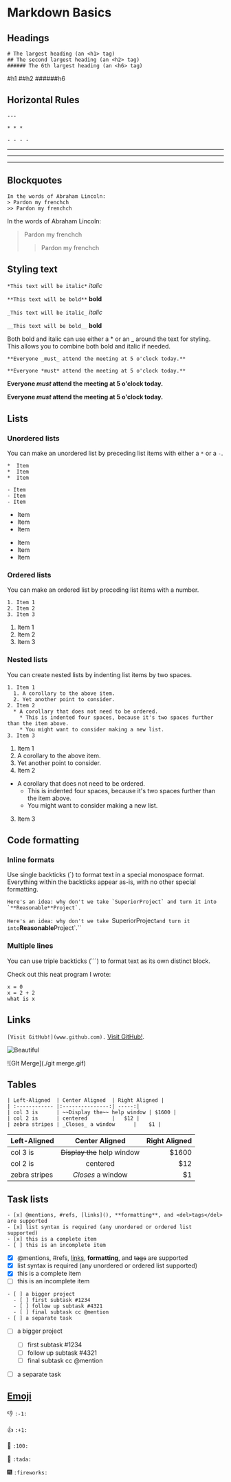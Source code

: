 # Markdown Basics

## Headings
```
# The largest heading (an <h1> tag)
## The second largest heading (an <h2> tag)
###### The 6th largest heading (an <h6> tag)
```
#h1
##h2
######h6

## Horizontal Rules
```
---

* * *

- - - - 
```

---

* * *

- - - - 


## Blockquotes
```
In the words of Abraham Lincoln:
> Pardon my frenchch
>> Pardon my frenchch
```
In the words of Abraham Lincoln:
>Pardon my frenchch
>> Pardon my frenchch

## Styling text
`*This text will be italic*`  *italic*

`**This text will be bold**`  **bold**

`_This text will be italic_`  _italic_

`__This text will be bold__`  __bold__

Both bold and italic can use either a * or an _ around the text for styling. This allows you to combine both bold and italic if needed.

```
**Everyone _must_ attend the meeting at 5 o'clock today.**

**Everyone *must* attend the meeting at 5 o'clock today.**

```

**Everyone _must_ attend the meeting at 5 o'clock today.**

**Everyone *must* attend the meeting at 5 o'clock today.**

## Lists
### Unordered lists
You can make an unordered list by preceding list items with either a `*` or a `-`.
```
*  Item
*  Item
*  Item

- Item
- Item
- Item
```
*  Item
*  Item
*  Item

- Item
- Item
- Item

### Ordered lists
You can make an ordered list by preceding list items with a number.
```
1. Item 1
2. Item 2
3. Item 3
```
1. Item 1
2. Item 2
3. Item 3

### Nested lists
You can create nested lists by indenting list items by two spaces.
```
1. Item 1
  1. A corollary to the above item.
  2. Yet another point to consider.
2. Item 2
  * A corollary that does not need to be ordered.
    * This is indented four spaces, because it's two spaces further than the item above.
    * You might want to consider making a new list.
3. Item 3
```
1. Item 1
  1. A corollary to the above item.
  2. Yet another point to consider.
2. Item 2
  * A corollary that does not need to be ordered.
    * This is indented four spaces, because it's two spaces further than the item above.
    * You might want to consider making a new list.
3. Item 3

## Code formatting
### Inline formats
Use single backticks (`) to format text in a special monospace format. Everything within the backticks appear as-is, with no other special formatting.

```Here's an idea: why don't we take `SuperiorProject` and turn it into `**Reasonable**Project`.```

`Here's an idea: why don't we take `SuperiorProject` and turn it into `**Reasonable**Project`.``

### Multiple lines
You can use triple backticks (```) to format text as its own distinct block.

Check out this neat program I wrote:

```
x = 0
x = 2 + 2
what is x
```

## Links

`[Visit GitHub!](www.github.com).`  [Visit GitHub!](www.github.com).

 ![Beautiful](./5.jpg)
 
 ![GIt Merge](./git merge.gif)

## Tables
```
| Left-Aligned  | Center Aligned  | Right Aligned |
| :------------ |:---------------:| -----:|
| col 3 is      | ~~Display the~~ help window | $1600 |
| col 2 is      | centered        |   $12 |
| zebra stripes | _Closes_ a window      |    $1 |
```

| Left-Aligned  | Center Aligned  | Right Aligned |
| :------------ |:---------------:| -----:|
| col 3 is      | ~~Display the~~ help window | $1600 |
| col 2 is      | centered        |   $12 |
| zebra stripes | _Closes_ a window      |    $1 |


## Task lists
```
- [x] @mentions, #refs, [links](), **formatting**, and <del>tags</del> are supported
- [x] list syntax is required (any unordered or ordered list supported)
- [x] this is a complete item
- [ ] this is an incomplete item
```

- [x] @mentions, #refs, [links](), **formatting**, and <del>tags</del> are supported
- [x] list syntax is required (any unordered or ordered list supported)
- [x] this is a complete item
- [ ] this is an incomplete item

```
- [ ] a bigger project
  - [ ] first subtask #1234
  - [ ] follow up subtask #4321
  - [ ] final subtask cc @mention
- [ ] a separate task
```
- [ ] a bigger project
  - [ ] first subtask #1234
  - [ ] follow up subtask #4321
  - [ ] final subtask cc @mention
- [ ] a separate task


## [Emoji](http://www.emoji-cheat-sheet.com/)

:-1: `:-1:` 

:+1: `:+1:` 

:100: `:100:`

:tada: `:tada: `

:fireworks: `:fireworks:`




